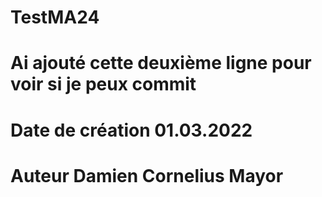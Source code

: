 # TestMA24
# Ai ajouté cette deuxième ligne pour voir si je peux commit
# Date de création 01.03.2022
# Auteur Damien Cornelius Mayor